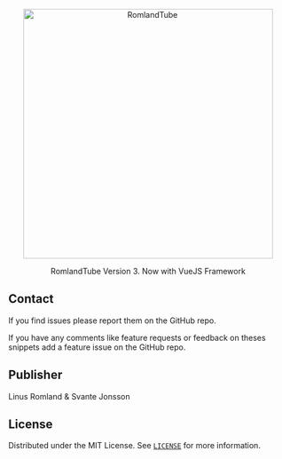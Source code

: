 <p align="center">
  <a href="https://github.com/linusromland/RomlandTube">
    <img alt="RomlandTube" title="RomlandTube" src="https://raw.githubusercontent.com/linusromland/RomlandTube/master/client/src/assets/black.png" width="450">
  </a>
</p>

<p align="center">
  RomlandTube Version 3. Now with VueJS Framework
</p>



## Contact

If you find issues please report them on the GitHub repo.

If you have any comments like feature requests or feedback on theses snippets add a feature issue on the GitHub repo.

## Publisher

Linus Romland & Svante Jonsson

## License

Distributed under the MIT License. See [`LICENSE`](https://github.com/linusromland/RomlandTube/blob/master/LICENSE) for more information.